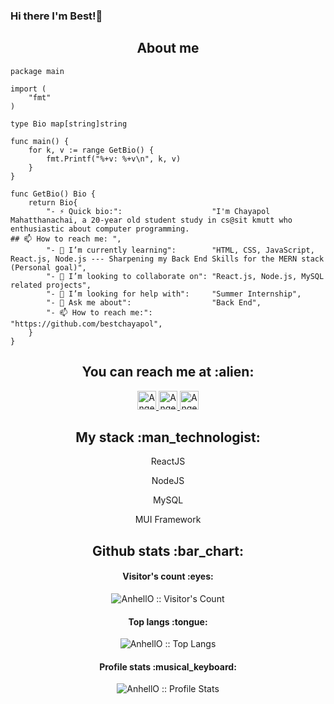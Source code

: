 ### Hi there I'm Best!👋

<h2 align="center">About me</h2>

```golang
package main

import (
	"fmt"
)

type Bio map[string]string

func main() {
	for k, v := range GetBio() {
		fmt.Printf("%+v: %+v\n", k, v)
	}
}

func GetBio() Bio {
	return Bio{
		"- ⚡ Quick bio:":                    "I'm Chayapol Mahatthanachai, a 20-year old student study in cs@sit kmutt who enthusiastic about computer programming.
## 📫 How to reach me: ",
		"- 🌱 I’m currently learning":        "HTML, CSS, JavaScript, React.js, Node.js --- Sharpening my Back End Skills for the MERN stack (Personal goal)",
		"- 👯 I’m looking to collaborate on": "React.js, Node.js, MySQL related projects",
		"- 🤔 I’m looking for help with":     "Summer Internship",
		"- 💬 Ask me about":                  "Back End",
		"- 📫 How to reach me:":              "https://github.com/bestchayapol",
	}
}
```

<h2 align="center">You can reach me at :alien:</h2>

<p align="center">
  <a href="https://github.com/bestchayapol">
    <img src="https://i.stack.imgur.com/tskMh.png" alt="Angel Santiago Jaime Zavala's DEV Profile" height="30" width="30">
  </a>

  <a href="https://www.linkedin.com/in/chayapol-mahatthanachai-b2a3b0192/">
    <img src="https://www.vectorlogo.zone/logos/linkedin/linkedin-icon.svg" alt="Angel Santiago Jaime Zavala's LinkedIn Profile" height="30" width="30">
  </a>
  
  <a href="https://medium.com/@best372743">
    <img src="https://www.vectorlogo.zone/logos/medium/medium-tile.svg" alt="Angel Santiago Jaime Zavala's Medium Profile" height="30" width="30">
  </a>
  
</p>

<h2 align="center">My stack :man_technologist:</h2>

<p align="center">ReactJS</p>
<p align="center">NodeJS</p>
<p align="center">MySQL</p>
<p align="center">MUI Framework</p>

<h2 align="center">Github stats :bar_chart:</h2>

<h4 align="center">Visitor's count :eyes:</h4>

<p align="center"><img src="https://profile-counter.glitch.me/{bestchayapol}/count.svg" alt="AnhellO :: Visitor's Count" /></p>

<h4 align="center">Top langs :tongue:</h4>

<p align="center"><img src="https://github-readme-stats.vercel.app/api/top-langs/?username=bestchayapol&langs_count=10&theme=tokyonight&layout=compact" alt="AnhellO :: Top Langs" /></p>

<h4 align="center">Profile stats :musical_keyboard:</h4>

<p align="center"><img src="https://github-readme-stats.vercel.app/api?username=bestchayapol&show_icons=true&theme=synthwave" alt="AnhellO :: Profile Stats" /></p>


